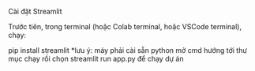 Cài đặt Streamlit

Trước tiên, trong terminal (hoặc Colab terminal, hoặc VSCode terminal), chạy:

pip install streamlit
*lưu ý: máy phải cài sẵn python 
mở cmd hướng tới thư mục chạy rồi chọn streamlit run app.py để chạy dự án